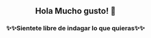 <p align="center" width="300">
  <h2 align="center" with="200">Hola Mucho gusto! 👋</h2>
  <h3 align="center" with="250">✨✨Sientete libre de indagar lo que quieras✨✨</h3>
</p>

<!--
**Angel-Di-Luzio/Angel-Di-Luzio** is a ✨ _special_ ✨ repository because its `README.md` (this file) appears on your GitHub profile.

Here are some ideas to get you started:

- 🔭 I’m currently working on ...
- 🌱 I’m currently learning ...
- 👯 I’m looking to collaborate on ...
- 🤔 I’m looking for help with ...
- 💬 Ask me about ...
- 📫 How to reach me: ...
- 😄 Pronouns: ...
- ⚡ Fun fact: ...
-->
